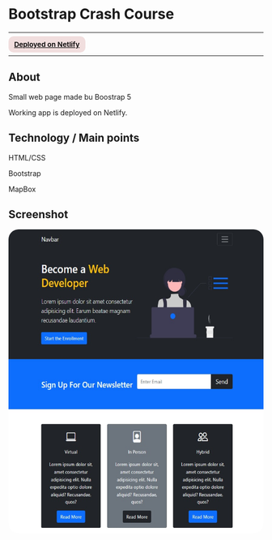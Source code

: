 # Bootstrap Crash Course

---

<div>
<a href="https://animated-kitten-bf5924.netlify.app/" target="_blank" rel="noopener noreferrer"
    style="padding:0.5rem 0.7rem;
    color: black;
    background: #F1DEDE;
    border-radius:10px;
    font-size:0.85rem;
    font-weight:600;">Deployed on Netlify</a> <br/> 
<!-- <a href="#" target="_blank" rel="noopener noreferrer"
    style="padding:0.5rem 0.7rem;
    color: black;
    background: #FE938C;
    border-radius:10px;
    font-size:0.85rem;
    font-weight:600;">YouTube Presentation</a>  -->
</div>

---

## About

<p>Small web page made bu Boostrap 5</p>

<p>Working app is deployed on Netlify.</p>

## Technology / Main points

<p>HTML/CSS</p>
<p>Bootstrap</p>
<p>MapBox</p>

## Screenshot

<img src="/screenshot.jpg" height="600" style="border-radius:20px;margin-bottom:2rem;" />
